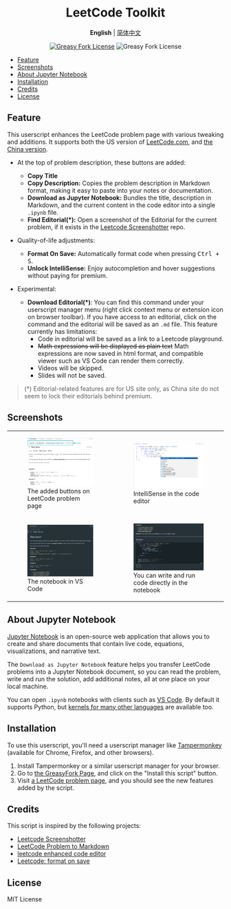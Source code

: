 <div align="center" width="100%">

# LeetCode Toolkit <!-- omit from toc -->

**English** | [简体中文](/README-ZH.md)

<a href="https://greasyfork.org/en/scripts/532158"><img alt="Greasy Fork License" src="https://img.shields.io/greasyfork/v/532158"></a>
![Greasy Fork License](https://img.shields.io/greasyfork/l/532158)

</div>

-   [Feature](#feature)
-   [Screenshots](#screenshots)
-   [About Jupyter Notebook](#about-jupyter-notebook)
-   [Installation](#installation)
-   [Credits](#credits)
-   [License](#license)

## Feature

This userscript enhances the LeetCode problem page with various tweaking and additions. It supports both the US version of [LeetCode.com](https://leetcode.com), and [the China version](https://leetcode.cn).

-   At the top of problem description, these buttons are added:

    -   **Copy Title**
    -   **Copy Description:** Copies the problem description in Markdown format, making it easy to paste into your notes or documentation.
    -   **Download as Jupyter Notebook:** Bundles the title, description in Markdown, and the current content in the code editor into a single `.ipynb` file.
    -   **Find Editorial(\*):** Open a screenshot of the Editorial for the current problem, if it exists in the [Leetcode Screenshotter](https://github.com/akhilkammila/leetcode-screenshotter) repo.

-   Quality-of-life adjustments:
    -   **Format On Save:** Automatically format code when pressing <kbd>Ctrl + S</kbd>.
    -   **Unlock IntelliSense:** Enjoy autocompletion and hover suggestions without paying for premium.
-   Experimental:
    -   **Download Editorial(\*)**: You can find this command under your userscript manager menu (right click context menu or extension icon on browser toolbar). If you have access to an editorial, click on the command and the editorial will be saved as an `.md` file. This feature currently has limitations:
        -   Code in editorial will be saved as a link to a Leetcode playground.
        -   ~~Math expressions will be displayed as plain text~~ Math expressions are now saved in html format, and compatible viewer such as VS Code can render them correctly.
        -   Videos will be skipped.
        -   Slides will not be saved.

> (\*) Editorial-related features are for US site only, as China site do not seem to lock their editorials behind premium.

## Screenshots

<table>
    <tr>
        <td>
            <figure>
                <img src="assets/screenshot-1.png" />
                <figcaption>The added buttons on LeetCode problem page</figcaption>
            </figure>
        </td>
        <td>
            <figure>
                <img src="assets/screenshot-4.png" />
                <figcaption>IntelliSense in the code editor</figcaption>
            </figure>
        </td>
    </tr>
    <tr>
        <td>
            <figure>
                <img src="assets/screenshot-2.png" />
                <figcaption>The notebook in VS Code</figcaption>
            </figure>
        </td>
        <td>
            <figure>
                <img src="assets/screenshot-3.png" />
                <figcaption>
                    You can write and run code directly in the notebook
                </figcaption>
            </figure>
        </td>
    </tr>
</table>

## About Jupyter Notebook

[Jupyter Notebook](https://jupyter-notebook.readthedocs.io/en/latest/) is an open-source web application that allows you to create and share documents that contain live code, equations, visualizations, and narrative text.

The `Download as Jupyter Notebook` feature helps you transfer LeetCode problems into a Jupyter Notebook document, so you can read the problem, write and run the solution, add additional notes, all at one place on your local machine.

You can open `.ipynb` notebooks with clients such as [VS Code](https://code.visualstudio.com/docs/datascience/jupyter-notebooks). By default it supports Python, but [kernels for many other languages](https://github.com/jupyter/jupyter/wiki/Jupyter-kernels) are available too.

## Installation

To use this userscript, you'll need a userscript manager like [Tampermonkey](https://www.tampermonkey.net/) (available for Chrome, Firefox, and other browsers).

1. Install Tampermonkey or a similar userscript manager for your browser.
2. Go to [the GreasyFork Page](https://greasyfork.org/en/scripts/532158), and click on the "Install this script" button.
3. Visit [a LeetCode problem page](https://leetcode.com/problems/two-sum/), and you should see the new features added by the script.

## Credits

This script is inspired by the following projects:

-   [Leetcode Screenshotter](https://github.com/akhilkammila/leetcode-screenshotter)
-   [LeetCode Problem to Markdown](https://greasyfork.org/en/scripts/448601)
-   [leetcode enhanced code editor](https://greasyfork.org/en/scripts/502740-leetcode-enhanced-code-editor)
-   [Leetcode: format on save](https://greasyfork.org/en/scripts/481927-leetcode-format-on-save)

## License

MIT License
